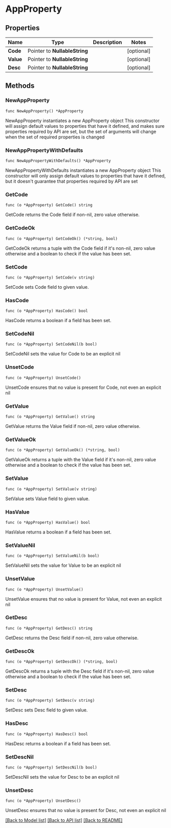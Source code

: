 # AppProperty

## Properties

Name | Type | Description | Notes
------------ | ------------- | ------------- | -------------
**Code** | Pointer to **NullableString** |  | [optional] 
**Value** | Pointer to **NullableString** |  | [optional] 
**Desc** | Pointer to **NullableString** |  | [optional] 

## Methods

### NewAppProperty

`func NewAppProperty() *AppProperty`

NewAppProperty instantiates a new AppProperty object
This constructor will assign default values to properties that have it defined,
and makes sure properties required by API are set, but the set of arguments
will change when the set of required properties is changed

### NewAppPropertyWithDefaults

`func NewAppPropertyWithDefaults() *AppProperty`

NewAppPropertyWithDefaults instantiates a new AppProperty object
This constructor will only assign default values to properties that have it defined,
but it doesn't guarantee that properties required by API are set

### GetCode

`func (o *AppProperty) GetCode() string`

GetCode returns the Code field if non-nil, zero value otherwise.

### GetCodeOk

`func (o *AppProperty) GetCodeOk() (*string, bool)`

GetCodeOk returns a tuple with the Code field if it's non-nil, zero value otherwise
and a boolean to check if the value has been set.

### SetCode

`func (o *AppProperty) SetCode(v string)`

SetCode sets Code field to given value.

### HasCode

`func (o *AppProperty) HasCode() bool`

HasCode returns a boolean if a field has been set.

### SetCodeNil

`func (o *AppProperty) SetCodeNil(b bool)`

 SetCodeNil sets the value for Code to be an explicit nil

### UnsetCode
`func (o *AppProperty) UnsetCode()`

UnsetCode ensures that no value is present for Code, not even an explicit nil
### GetValue

`func (o *AppProperty) GetValue() string`

GetValue returns the Value field if non-nil, zero value otherwise.

### GetValueOk

`func (o *AppProperty) GetValueOk() (*string, bool)`

GetValueOk returns a tuple with the Value field if it's non-nil, zero value otherwise
and a boolean to check if the value has been set.

### SetValue

`func (o *AppProperty) SetValue(v string)`

SetValue sets Value field to given value.

### HasValue

`func (o *AppProperty) HasValue() bool`

HasValue returns a boolean if a field has been set.

### SetValueNil

`func (o *AppProperty) SetValueNil(b bool)`

 SetValueNil sets the value for Value to be an explicit nil

### UnsetValue
`func (o *AppProperty) UnsetValue()`

UnsetValue ensures that no value is present for Value, not even an explicit nil
### GetDesc

`func (o *AppProperty) GetDesc() string`

GetDesc returns the Desc field if non-nil, zero value otherwise.

### GetDescOk

`func (o *AppProperty) GetDescOk() (*string, bool)`

GetDescOk returns a tuple with the Desc field if it's non-nil, zero value otherwise
and a boolean to check if the value has been set.

### SetDesc

`func (o *AppProperty) SetDesc(v string)`

SetDesc sets Desc field to given value.

### HasDesc

`func (o *AppProperty) HasDesc() bool`

HasDesc returns a boolean if a field has been set.

### SetDescNil

`func (o *AppProperty) SetDescNil(b bool)`

 SetDescNil sets the value for Desc to be an explicit nil

### UnsetDesc
`func (o *AppProperty) UnsetDesc()`

UnsetDesc ensures that no value is present for Desc, not even an explicit nil

[[Back to Model list]](../README.md#documentation-for-models) [[Back to API list]](../README.md#documentation-for-api-endpoints) [[Back to README]](../README.md)


